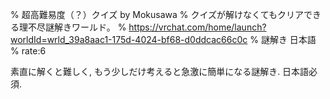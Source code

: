 % 超高難易度（？）クイズ by Mokusawa
% クイズが解けなくてもクリアできる理不尽謎解きワールド。
% https://vrchat.com/home/launch?worldId=wrld_39a8aac1-175d-4024-bf68-d0ddcac66c0c
% 謎解き 日本語
% rate:6

素直に解くと難しく, もう少しだけ考えると急激に簡単になる謎解き.
日本語必須.
